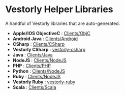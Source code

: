 # Vestorly Helper Libraries

A handful of Vestorly libraries that are auto-generated.

* **Apple/IOS ObjectiveC** : [Clients/ObjC](https://github.com/Vestorly/Clients/tree/master/v2/objc)
* **Android Java** : [Clients/Android](https://github.com/Vestorly/Clients/tree/master/v2/android)
* **CSharp** : [Clients/CSharp](https://github.com/Vestorly/Clients/tree/master/v2/csharp)
* **Vestorly CSharp** : [vestorly-csharp](https://github.com/vestorly/vestorly-csharp)
* **Java** : [Clients/Java](https://github.com/Vestorly/Clients/tree/master/v2/java)
* **NodeJS** : [Clients/NodeJS](https://github.com/Vestorly/Clients/tree/master/v2/nodejs)
* **PHP** : [Clients/PHP](https://github.com/Vestorly/Clients/tree/master/v2/php)
* **Python** : [Clients/NodeJS](https://github.com/Vestorly/Clients/tree/master/v2/python/vestorly-python)
* **Ruby** : [Clients/NodeJS](https://github.com/Vestorly/Clients/tree/master/v2/python/vestorly-python)
* **Vestorly Ruby** : [vestorly-ruby](https://github.com/vestorly/vestorly-ruby)
* **Scala** : [Clients/Scala](https://github.com/Vestorly/Clients/tree/master/v2/scala)

